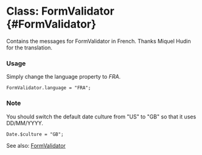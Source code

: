Class: FormValidator {#FormValidator}
=====================================

Contains the messages for FormValidator in French. Thanks Miquel Hudin for the translation.

### Usage

Simply change the language property to *FRA*.

	FormValidator.language = "FRA";

### Note

You should switch the default date culture from "US" to "GB" so that it uses DD/MM/YYYY.

	Date.$culture = "GB";

See also: [FormValidator][]

[FormValidator]: http://www.clientcide.com/docs/Forms/FormValidator#FormValidator